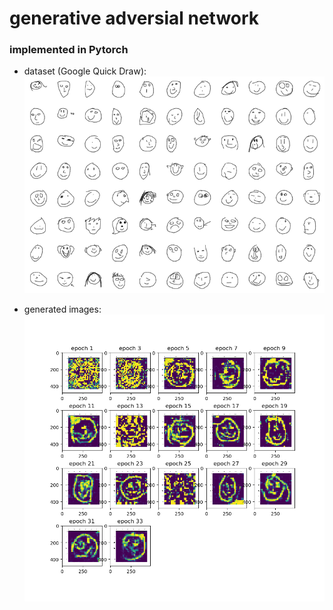 # generative adversial network

### implemented in Pytorch

- dataset (Google Quick Draw):
![dataset_example](readme_images/dataset_example.png)

- generated images:
![generated_example](readme_images/generated_example.png)
